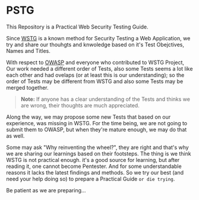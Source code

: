 # PSTG
This Repository is a Practical Web Security Testing Guide.

Since [WSTG](https://github.com/OWASP/wstg) is a known method for Security Testing a Web Application, we try and share our thouhgts and knwoledge based on it's Test Obejctives, Names and Titles.

With respect to [OWASP](https://owasp.org) and everyone who contributed to WSTG Project, Our work needed a different order of Tests, also some Tests seems a lot like each other and had ovelaps (or at least this is our understanding); so the order of Tests may be different from WSTG and also some Tests may be merged together.

>__Note:__ If anyone has a clear understanding of the Tests and thinks we are wrong, their thoughts are much appreciated.

Along the way, we may propose some new Tests that based on our experience, was missing in WSTG. For the time being, we are not going to submit them to OWASP, but when they're mature enough, we may do that as well.

Some may ask "Why reinventing the wheel?", they are right and that's why we are sharing our learnings based on their footsteps. The thing is we think WSTG is not practical enough. it's a good source for learning, but after reading it, one cannot become Pentester. And for some understandable reasons it lacks the latest findings and methods. So we try our best (and need your help doing so) to prepare a Practical Guide `or die trying`.

Be patient as we are preparing...